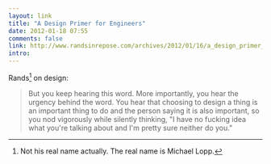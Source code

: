 ```yaml
---
layout: link
title: "A Design Primer for Engineers"
date: 2012-01-18 07:55
comments: false
link: http://www.randsinrepose.com/archives/2012/01/16/a_design_primer_for_engineers.html
intro: 
---
```

Rands[^Rands] on design:

> But you keep hearing this word. More importantly, you hear the urgency behind the word. You hear that choosing to design a thing is an important thing to do and the person saying it is also important, so you nod vigorously while silently thinking, "I have no fucking idea what you're talking about and I'm pretty sure neither do you."


[^Rands]: Not his real name actually. The real name is Michael Lopp.
